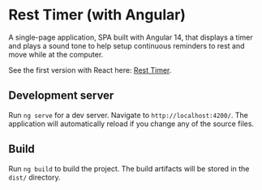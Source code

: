 # Rest Timer (with Angular)

A single-page application, SPA built with Angular 14, that displays a timer and
plays a sound tone to help setup continuous reminders to rest and move while
at the computer.

See the first version with React here:
[Rest Timer](https://github.com/desmarais-patrick/rest-timer).

## Development server

Run `ng serve` for a dev server. Navigate to `http://localhost:4200/`. The application will automatically reload if you change any of the source files.

## Build

Run `ng build` to build the project. The build artifacts will be stored in the `dist/` directory.
